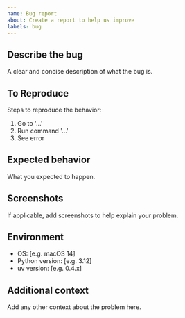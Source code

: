 ```yaml
---
name: Bug report
about: Create a report to help us improve
labels: bug
---
```


## Describe the bug

A clear and concise description of what the bug is.

## To Reproduce

Steps to reproduce the behavior:
1. Go to '...'
2. Run command '...'
3. See error

## Expected behavior

What you expected to happen.

## Screenshots

If applicable, add screenshots to help explain your problem.

## Environment

- OS: [e.g. macOS 14]
- Python version: [e.g. 3.12]
- uv version: [e.g. 0.4.x]

## Additional context

Add any other context about the problem here.

